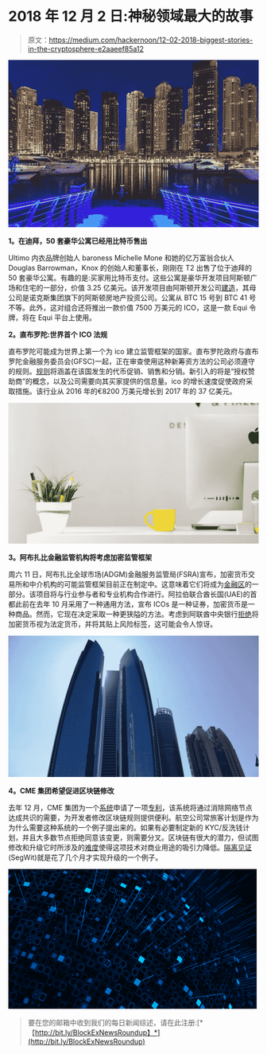 # 2018 年 12 月 2 日:神秘领域最大的故事

> 原文：<https://medium.com/hackernoon/12-02-2018-biggest-stories-in-the-cryptosphere-e2aaeef85a12>

![](img/9317247a7f358ccf953c2f5a443bde18.png)

**1。在迪拜，50 套豪华公寓已经用比特币售出**

Ultimo 内衣品牌创始人 baroness Michelle Mone 和她的亿万富翁合伙人 Douglas Barrowman，Knox 的创始人和董事长，刚刚在 T2 出售了位于迪拜的 50 套豪华公寓。有趣的是:买家用比特币支付。这些公寓是豪华开发项目阿斯顿广场和住宅的一部分，价值 3.25 亿美元。该开发项目由阿斯顿开发公司[建造](https://www.ccn.com/lingerie-tycoon-sells-50-luxury-dubai-apartments-bitcoin/)，其母公司是诺克斯集团旗下的阿斯顿房地产投资公司。公寓从 BTC 15 号到 BTC 41 号不等。此外，这对组合还将推出一款价值 7500 万美元的 ICO，这是一款 Equi 令牌，将在 Equi 平台上使用。

**2。直布罗陀:世界首个 ICO 法规**

直布罗陀可能成为世界上第一个为 ico 建立监管框架的国家。直布罗陀政府与直布罗陀金融服务委员会(GFSC)一起，正在审查使用这种新筹资方法的公司必须遵守的规则。[规则](https://www.reuters.com/article/us-gibraltar-markets-cryptocurrencies/gibraltar-moves-ahead-with-worlds-first-initial-coin-offering-rules-idUSKBN1FT1YN)将涵盖在该国发生的代币促销、销售和分销。新引入的将是“授权赞助商”的概念，以及公司需要向其买家提供的信息量。ico 的增长速度促使政府采取措施。该行业从 2016 年的€8200 万美元增长到 2017 年的 37 亿美元。

![](img/ed2d4e981b16eba12c3f487242571318.png)

**3。阿布扎比金融监管机构将考虑加密监管框架**

周六 11 日，阿布扎比全球市场(ADGM)金融服务监管局(FSRA)宣布，加密货币交易所和中介机构的可能监管框架目前正在制定中。这意味着它们将成为[金融区](https://www.ccn.com/bitcoin-regulation-abu-dhabi-financial-regulator-considers-cryptocurrency-framework/)的一部分。该项目将与行业参与者和专业机构合作进行。阿拉伯联合酋长国(UAE)的首都此前在去年 10 月采用了一种通用方法，宣布 ICOs 是一种证券，加密货币是一种商品。然而，它现在决定采取一种更狭隘的方法。考虑到阿联酋中央银行[拒绝](https://www.reuters.com/article/emirates-bitcoin/abu-dhabi-financial-regulator-may-create-framework-for-virtual-currencies-idUSL8N1Q10OU)将加密货币视为法定货币，并将其贴上风险标签，这可能会令人惊讶。

![](img/e017a401a0467a0bf7145d611e4d6e8b.png)

**4。CME 集团希望促进区块链修改**

去年 12 月，CME 集团为一个[系统](https://www.coindesk.com/cme-patent-application-describes-modifiable-blockchain/)申请了一项[专利](http://appft.uspto.gov/netacgi/nph-Parser?Sect1=PTO2&Sect2=HITOFF&u=%2Fnetahtml%2FPTO%2Fsearch-adv.html&r=14&f=G&l=50&d=PG01&s1=blockchain&p=1&OS=blockchain&RS=blockchain)，该系统将通过消除网络节点达成共识的需要，为开发者修改区块链规则提供便利。航空公司常旅客计划是作为为什么需要这种系统的一个例子提出来的。如果有必要制定新的 KYC/反洗钱计划，并且大多数节点拒绝同意该变更，则需要分叉。区块链有很大的潜力，但试图修改和升级它时所涉及的[难度](https://cointelegraph.com/news/cme-plans-to-develop-new-system-to-more-easily-modify-blockchain-protocols)使得这项技术对商业用途的吸引力降低。[隔离见证](https://www.investopedia.com/terms/s/segwit-segregated-witness.asp) (SegWit)就是花了几个月才实现升级的一个例子。

![](img/3faee9acc21e3b8e7350798c1f09b61b.png)

> 要在您的邮箱中收到我们的每日新闻综述，请在此注册:[*【http://bit.ly/BlockExNewsRoundup】*](http://bit.ly/BlockExNewsRoundup)